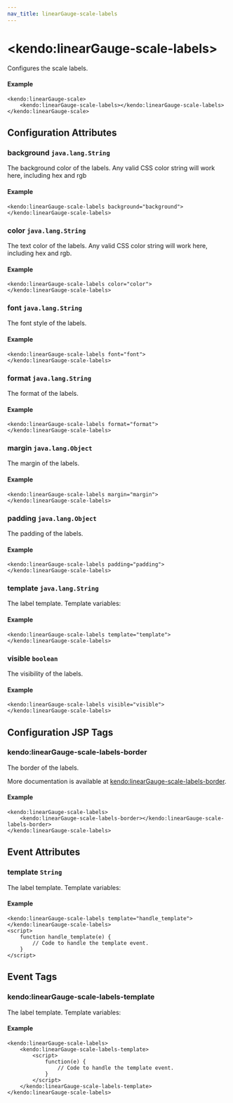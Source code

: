 ```yaml
---
nav_title: linearGauge-scale-labels
---
```


# \<kendo:linearGauge-scale-labels\>

Configures the scale labels.

#### Example
    <kendo:linearGauge-scale>
        <kendo:linearGauge-scale-labels></kendo:linearGauge-scale-labels>
    </kendo:linearGauge-scale>

## Configuration Attributes

### background `java.lang.String`

The background color of the labels.
Any valid CSS color string will work here, including hex and rgb

#### Example
    <kendo:linearGauge-scale-labels background="background">
    </kendo:linearGauge-scale-labels>

### color `java.lang.String`

The text color of the labels.
Any valid CSS color string will work here, including hex and rgb.

#### Example
    <kendo:linearGauge-scale-labels color="color">
    </kendo:linearGauge-scale-labels>

### font `java.lang.String`

The font style of the labels.

#### Example
    <kendo:linearGauge-scale-labels font="font">
    </kendo:linearGauge-scale-labels>

### format `java.lang.String`

The format of the labels.

#### Example
    <kendo:linearGauge-scale-labels format="format">
    </kendo:linearGauge-scale-labels>

### margin `java.lang.Object`

The margin of the labels.

#### Example
    <kendo:linearGauge-scale-labels margin="margin">
    </kendo:linearGauge-scale-labels>

### padding `java.lang.Object`

The padding of the labels.

#### Example
    <kendo:linearGauge-scale-labels padding="padding">
    </kendo:linearGauge-scale-labels>

### template `java.lang.String`

The label template.
Template variables:

#### Example
    <kendo:linearGauge-scale-labels template="template">
    </kendo:linearGauge-scale-labels>

### visible `boolean`

The visibility of the labels.

#### Example
    <kendo:linearGauge-scale-labels visible="visible">
    </kendo:linearGauge-scale-labels>


##  Configuration JSP Tags

### kendo:linearGauge-scale-labels-border

The border of the labels.

More documentation is available at [kendo:linearGauge-scale-labels-border](/kendo-ui/api/wrappers/jsp/lineargauge/scale-labels-border).

#### Example

    <kendo:linearGauge-scale-labels>
        <kendo:linearGauge-scale-labels-border></kendo:linearGauge-scale-labels-border>
    </kendo:linearGauge-scale-labels>


## Event Attributes

### template `String`

The label template.
Template variables:


#### Example
    <kendo:linearGauge-scale-labels template="handle_template">
    </kendo:linearGauge-scale-labels>
    <script>
        function handle_template(e) {
            // Code to handle the template event.
        }
    </script>

## Event Tags

### kendo:linearGauge-scale-labels-template

The label template.
Template variables:


#### Example
    <kendo:linearGauge-scale-labels>
        <kendo:linearGauge-scale-labels-template>
            <script>
                function(e) {
                    // Code to handle the template event.
                }
            </script>
        </kendo:linearGauge-scale-labels-template>
    </kendo:linearGauge-scale-labels>

